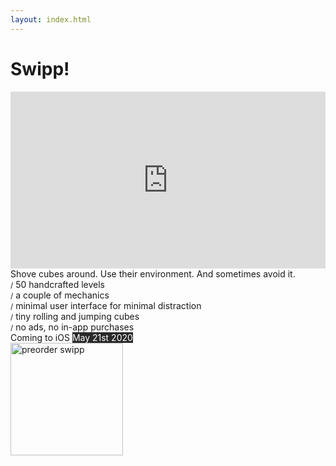 ```yaml
---
layout: index.html
---
```


<style>
.trailer {
  position: relative;
  padding-bottom: 56.25%;
  padding-top: 0;
  height: 0;
  overflow: hidden;
  width: 100% !important;
  max-width: 100%;
}
.trailer iframe, .trailer object, .trailer embed {
  position: absolute;
  top: 0;
  left: 0;
  width: 100%;
  height: 100%;
}
.left {
  text-align: left;
}
.inverted {
  background-color: #292929;
  color: white;
}
.appstore {
  width: 180px;
  max-width: 100%;
}
</style>

# Swipp!

<div class="trailer">
<iframe src="https://www.youtube.com/embed/pQrF3NbaY8E?wmode=opaque" frameborder="0" allowfullscreen></iframe>
</div>

<div class="left">
Shove cubes around. Use their environment. And sometimes avoid it.
</div>

<div class="left">
<small>/</small>&nbsp;50 handcrafted levels<br>
<small>/</small>&nbsp;a couple of mechanics<br>
<small>/</small>&nbsp;minimal user interface for minimal distraction<br>
<small>/</small>&nbsp;tiny rolling and jumping cubes<br>
<small>/</small>&nbsp;no ads, no in-app purchases<br>
</div>

<div class="left">
Coming to iOS <span class="inverted">May 21st 2020</span>
</div>

<div><a href="https://itunes.apple.com/app/swipp/id1375768062"><img class="appstore" src="/img/appstore-preorder.svg" alt="preorder swipp"/></a></div>

<!--<div><a href="https://itunes.apple.com/app/swipp/id1375768062"><img class="appstore" src="/img/appstore.svg" alt="buy swipp"/></a></div>-->
